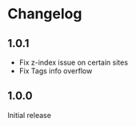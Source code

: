 # Changelog

## 1.0.1

- Fix z-index issue on certain sites
- Fix Tags info overflow

## 1.0.0

Initial release
